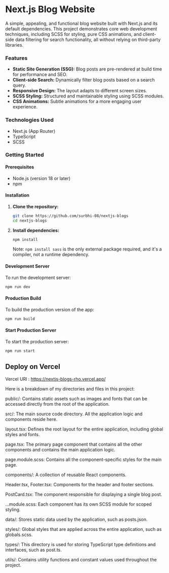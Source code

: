 # Next.js Blog Website

A simple, appealing, and functional blog website built with Next.js and its default dependencies. This project demonstrates core web development techniques, including SCSS for styling, pure CSS animations, and client-side data filtering for search functionality, all without relying on third-party libraries.

### Features
-   **Static Site Generation (SSG):** Blog posts are pre-rendered at build time for performance and SEO.
-   **Client-side Search:** Dynamically filter blog posts based on a search query.
-   **Responsive Design:** The layout adapts to different screen sizes.
-   **SCSS Styling:** Structured and maintainable styling using SCSS modules.
-   **CSS Animations:** Subtle animations for a more engaging user experience.

### Technologies Used
-   Next.js (App Router)
-   TypeScript
-   SCSS

### Getting Started

#### Prerequisites
-   Node.js (version 18 or later)
-   npm

#### Installation
1.  **Clone the repository:**
    ```bash
    git clone https://github.com/surbhi-08/nextjs-blogs
    cd nextjs-blogs
    ```

2.  **Install dependencies:**
    ```bash
    npm install
    ```
    Note: `npm install sass` is the only external package required, and it's a compiler, not a runtime dependency.

#### Development Server
To run the development server:
```bash
npm run dev
```

#### Production Build
To build the production version of the app:
```bash
npm run build
```

#### Start Production Server
To start the production server:
```bash
npm run start
```

## Deploy on Vercel

Vercel URl : https://nextjs-blogs-rho.vercel.app/

<!-- additional info for folder structure -->

Here is a breakdown of my directories and files in this project:

public/: Contains static assets such as images and fonts that can be accessed directly from the root of the application.

src/: The main source code directory. All the application logic and components reside here.

layout.tsx: Defines the root layout for the entire application, including global styles and fonts.

page.tsx: The primary page component that contains all the other components and contains the main application logic.

page.module.scss: Contains all the component-specific styles for the main page.

components/: A collection of reusable React components.

Header.tsx, Footer.tsx: Components for the header and footer sections.

PostCard.tsx: The component responsible for displaying a single blog post.

...module.scss: Each component has its own SCSS module for scoped styling.

data/: Stores static data used by the application, such as posts.json.

styles/: Global styles that are applied across the entire application, such as globals.scss.

types/: This directory is used for storing TypeScript type definitions and interfaces, such as post.ts.

utils/: Contains utility functions and constant values used throughout the project.

